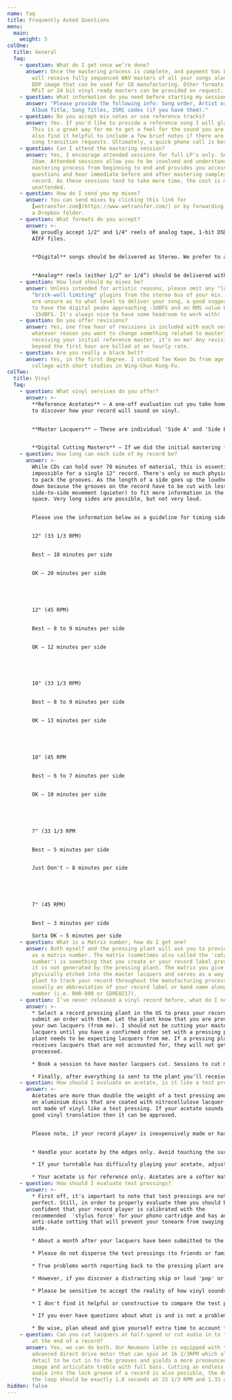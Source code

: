 ```yaml
---
name: faq
title: Frequently Asked Questions
menu:
  main:
    weight: 5
colOne:
  title: General
  faq:
    - question: What do I get once we’re done?
      answer: Once the mastering process is complete, and payment has been made, you
        will receive fully sequenced WAV masters of all your songs along with a
        DDP image that can be used for CD manufacturing. Other formats, such as
        MFiT or 24 bit vinyl ready masters can be provided on request.
    - question: What information do you need before starting my session?
      answer: "Please provide the following info: Song order, Artist or Band name,
        Album Title, Song Titles, ISRC codes (if you have them)."
    - question: Do you accept mix notes or use reference tracks?
      answer: Yes. If you'd like to provide a reference song I will gladly accept it.
        This is a great way for me to get a feel for the sound you are after. I
        also find it helpful to include a few brief notes if there are specific
        song transition requests. Ultimately, a quick phone call is best.
    - question: Can I attend the mastering session?
      answer: Yes, I encourage attended sessions for full LP's only. Sessions start at
        10am. Attended sessions allow you to be involved and understand the
        mastering process from beginning to end and provides you access to ask
        questions and hear immediate before and after mastering samples of your
        record. As these sessions tend to take more time, the cost is more than
        unattended.
    - question: How do I send you my mixes?
      answer: You can send mixes by clicking this link for
        [wetransfer.com](https://www.wetransfer.com/) or by forwarding a link to
        a Dropbox folder.
    - question: What formats do you accept?
      answer: >-
        We proudly accept 1/2" and 1/4" reels of analog tape, 1-bit DSD, WAV or
        AIFF files.


        **Digital** songs should be delivered as Stereo. We prefer to accept 24bit / 44.1k or higher, but can accept others if necessary. Please do not send MP3's or ‘lossy’ audio. Make sure there is no distortion or clipping as it's best to start with the highest possible quality.


        **Analog** reels (either 1/2” or 1/4”) should be delivered with tones of 10kHz, 1kHz and 100Hz at a level of 0VU. At least 30 seconds of each tone with 10 seconds of silence in between at the end of a reel is appreciated. Please number and label your tape boxes with the tape speed, reference level and the EQ standard that was used. If possible, please organize the songs in the correct running order (as they will show up on the record) with sufficient leader tape at the top and tail. As a backup, supplying a digital copy of each song on a thumb-drive is recommended.
    - question: How loud should my mixes be?
      answer: Unless intended for artistic reasons, please omit any "loudness" or
        "brick-wall limiting" plugins from the stereo bus of your mix. If you
        are unsure as to what level to deliver your song, a good suggestion is
        to have the digital peaks approaching -3dBFS and an RMS value below
        -15dBFS. It's always nice to have some headroom to work with!
    - question: Do you offer revisions?
      answer: Yes, one free hour of revisions is included with each session. If for
        whatever reason you want to change something related to mastering after
        receiving your initial reference master, it’s on me! Any revisions
        beyond the first hour are billed at an hourly rate.
    - question: Are you really a black belt?
      answer: Yes, in the first degree. I studied Tae Kwon Do from age 12 through
        college with short studies in Wing-Chun Kung-Fu.
colTwo:
  title: Vinyl
  faq:
    - question: What vinyl services do you offer?
      answer: >-
        **Reference Acetates** — A one-off evaluation cut you take home and play
        to discover how your record will sound on vinyl.


        **Master Lacquers** — These are individual 'Side A' and 'Side B' master lacquer discs that are cut and shipped to the pressing plant for mass production of vinyl records.


        **Digital Cutting Masters** — If we did the initial mastering for your record and you're choosing to have lacquers cut elsewhere, we can provide the 24-bit side A and B digital files and required timing log.
    - question: How long can each side of my record be?
      answer: >-
        While CDs can hold over 70 minutes of material, this is essentially
        impossible for a single 12" record. There's only so much physical space
        to pack the grooves. As the length of a side goes up the loudness goes
        down because the grooves on the record have to be cut with less
        side-to-side movement (quieter) to fit more information in the allotted
        space. Very long sides are possible, but not very loud.


        Please use the information below as a guideline for timing sides:


        12" (33 1/3 RPM)


        Best — 18 minutes per side


        OK — 20 minutes per side





        12" (45 RPM)


        Best — 8 to 9 minutes per side


        OK — 12 minutes per side





        10" (33 1/3 RPM)


        Best — 8 to 9 minutes per side


        OK — 13 minutes per side





        10" (45 RPM


        Best — 6 to 7 minutes per side


        OK — 10 minutes per side





        7" (33 1/3 RPM


        Best — 5 minutes per side


        Just Don't — 8 minutes per side





        7" (45 RPM)


        Best — 3 minutes per side

        Sorta OK — 5 minutes per side
    - question: What is a Matrix number, how do I get one?
      answer: Both myself and the pressing plant will ask you to provide what's known
        as a matrix number. The matrix (sometimes also called the 'catalog
        number') is something that you create or your record label provides you,
        it is not generated by the pressing plant. The matrix you give me is
        physically etched into the master lacquers and serves as a way for the
        plant to track your record throughout the manufacturing process. It's
        usually an abbreviation of your record label or band name along with a
        number (i.e. RHR-009 or SDRE0217).
    - question: I’ve never released a vinyl record before, what do I need to know?
      answer: >-
        * Select a record pressing plant in the US to press your records and
        submit an order with them. Let the plant know that you are providing
        your own lacquers (from me). I should not be cutting your master
        lacquers until you have a confirmed order set with a pressing plant. The
        plant needs to be expecting lacquers from me. If a pressing plant
        receives lacquers that are not accounted for, they will not get
        processed.

        * Book a session to have master lacquers cut. Sessions to cut master lacquers are not attended. One lacquer is needed for each side of a record. A single album needs 2 lacquers created, a double LP would need 4, etc. Let me know where the project is being pressed, and once the masters are cut I’ll express ship the lacquers directly to it or the corresponding plating facility.

        * Finally, after everything is sent to the plant you'll receive test pressings of your record. These are a small batch of finished records. Most plants require approval of test presses before manufacturing the bulk of your order. Once you approve the test presses the plant will complete the rest of your order.
    - question: How should I evaluate an acetate, is it like a test pressing?
      answer: >-
        Acetates are more than double the weight of a test pressing and are cut
        on aluminium discs that are coated with nitrocellulose lacquer; they are
        not made of vinyl like a test pressing. If your acetate sounds like a
        good vinyl translation then it can be approved.


        Please note, if your record player is inexpensively made or has a low torque motor the acetate may play back inconsistently or with warble; this is a turntable issue, not a problem with the acetate or overall cut. Some things to consider when evaluating an acetate at home:


        * Handle your acetate by the edges only. Avoid touching the surface where the grooves have been cut.

        * If your turntable has difficulty playing your acetate, adjust your tonearm's counterweight or stylus force; a worn or damaged stylus can mar the grooves or distort the sound of the acetate.

        * Your acetate is for reference only. Acetates are a softer material than vinyl and will only last a few plays at maximum fidelity before getting noisy. Use it to evaluate the sound of the cut on one or two trusted playback systems before it begins to degrade.
    - question: How should I evaluate test pressings?
      answer: >-
        * First off, it's important to note that test pressings are not always
        perfect. Still, in order to properly evaluate them you should be
        confident that your record player is calibrated with the
        recommended  'stylus force' for your phono cartridge and has an
        anti-skate setting that will prevent your tonearm from swaying side to
        side.

        * About a month after your lacquers have been submitted to the plant, you'll receive a box of test pressings (usually 5 copies). The first thing you should do when opening the box is number the tests 1-5, this will help when taking notes and referencing a specific copy.

        * Please do not disperse the test pressings (to friends or family or kickstarter contributors) before they have been fully approved, the whole point in evaluating them is to have all copies at-hand and available for comparison should an issue be discovered.

        * True problems worth reporting back to the pressing plant are ones that are repeated on each and every test pressing in exactly the same way every time. For example, if you hear a loud 'zip' sound in the middle of the second song on test pressing 1 and again on 2 but not on 3, 4 and 5. It's just a random anomaly and not something that will be on the final production run of records.

        * However, if you discover a distracting skip or loud 'pop' or 'swish' sound that happens at the same moment on all 5 pressings in exactly the same way, this is something worth documenting and contacting myself or the pressing plant about.

        * Please be sensitive to accept the reality of how vinyl sounds, the random clicks and pops that are present in one test pressing but do not repeat in others are not a cause for concern, they are part of what makes vinyl unique. 'Diameter loss' (when a record sounds successively less-bright and a bit more 'gritty' as you get closer to the inner diameter) is also normal to hear on vinyl. Keep in mind, we're talking about an audio format that reproduces sound by a microscopic shard of diamond scratching through a plastic trench the width of two human hairs and then amplifying those mechanical vibrations to then recreate the original sound so it's just going to sound reasonably different!

        * I don't find it helpful or constructive to compare the test pressings to the digital masters as it's likely that the vinyl pre-master (and thus the actual vinyl) will potentially have a bit more dynamic range and just 'feel' different than the digital (it's not a 1:1 transfer, so don't treat it like one). It's also worth noting that vinyl generally has a 'softer' and less-bright treble as well the low-end will usually be tighter with not as much low-frequency extension and less stereo feel to the bass. There are physical limitations to vinyl and it would be counter productive to expect it to have the same clarity and frequency response as a digital counterpart that is without the same mechanical constraints.

        * If you ever have questions about what is and is not a problem with test pressings you should consult with the person who cut the lacquers (me). I can often help you understand what is or isn't an actual issue of concern. I can also help be a liaison between the pressing plant and plating facility to help discover where an issue is stemming from, ultimately a new side may need to be cut to best resolve a problem.

        * Be wise, plan ahead and give yourself extra time to account for potential setbacks. The process of making vinyl records is not quick and all stages leading up to the pressing happen in real time with little to no automation. Great sounding vinyl is worth the extra time!
    - question: Can you cut lacquers at half-speed or cut audio in to the lock groove
        at the end of a record?
      answer: Yes, we can do both. Our Neumann lathe is equipped with the most
        advanced direct drive motor that can spin at 16 2/3RPM which allows more
        detail to be cut in to the grooves and yields a more pronounced stereo
        image and articulate treble with full bass. Cutting an endless loop of
        audio into the lock groove of a record is also possible, the duration of
        the loop should be exactly 1.8 seconds at 33 1/3 RPM and 1.33 at 45 RPM.
hidden: false
---
```

